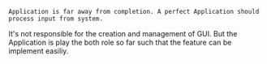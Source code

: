 


	Application is far away from completion. A perfect Application should process input from system.
It's not responsible for the creation and management of GUI. But the Application is play the both role
so far such that the feature can be implement easiliy.

